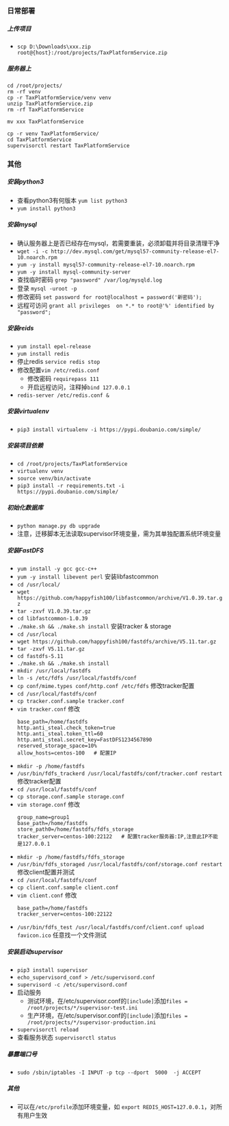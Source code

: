 ### 日常部署
##### 上传项目
- `scp D:\Downloads\xxx.zip root@{host}:/root/projects/TaxPlatformService.zip`
##### 服务器上 
```
cd /root/projects/
rm -rf venv
cp -r TaxPlatformService/venv venv
unzip TaxPlatformService.zip
rm -rf TaxPlatformService
```
`mv xxx TaxPlatformService`
```
cp -r venv TaxPlatformService/
cd TaxPlatformService
supervisorctl restart TaxPlatformService
```

### 其他
##### 安装python3
- 查看python3有何版本 `yum list python3`
- `yum install python3`

##### 安装mysql
- 确认服务器上是否已经存在mysql，若需要重装，必须卸载并将目录清理干净
- `wget -i -c http://dev.mysql.com/get/mysql57-community-release-el7-10.noarch.rpm`
- `yum -y install mysql57-community-release-el7-10.noarch.rpm`
- `yum -y install mysql-community-server`
- 查找临时密码 `grep "password" /var/log/mysqld.log`
- 登录 `mysql -uroot -p`
- 修改密码 `set password for root@localhost = password('新密码'); `
- 远程可访问 `grant all privileges  on *.* to root@'%' identified by "password";`

##### 安装reids
- `yum install epel-release`
- `yum install redis`
- 停止redis `service redis stop`
- 修改配置`vim /etc/redis.conf`
  - 修改密码 `requirepass 111`
  - 开启远程访问，注释掉`bind 127.0.0.1`
- `redis-server /etc/redis.conf &`

##### 安装virtualenv
- `pip3 install virtualenv -i https://pypi.doubanio.com/simple/`

##### 安装项目依赖
- `cd /root/projects/TaxPlatformService`
- `virtualenv venv`
- `source venv/bin/activate`
- `pip3 install -r requirements.txt -i https://pypi.doubanio.com/simple/`

##### 初始化数据库
- `python manage.py db upgrade`
- 注意，迁移脚本无法读取supervisor环境变量，需为其单独配置系统环境变量

##### 安装FastDFS
- `yum install -y gcc gcc-c++`
- `yum -y install libevent perl`
安装libfastcommon
- `cd /usr/local/`
- `wget https://github.com/happyfish100/libfastcommon/archive/V1.0.39.tar.gz`
- `tar -zxvf V1.0.39.tar.gz`
- `cd libfastcommon-1.0.39`
- `./make.sh && ./make.sh install`
安装tracker & storage
- `cd /usr/local`
- `wget https://github.com/happyfish100/fastdfs/archive/V5.11.tar.gz`
- `tar -zxvf V5.11.tar.gz`
- `cd fastdfs-5.11`
- `./make.sh && ./make.sh install`
- `mkdir /usr/local/fastdfs`
- `ln -s /etc/fdfs /usr/local/fastdfs/conf`
- `cp conf/mime.types conf/http.conf /etc/fdfs`
修改tracker配置
- `cd /usr/local/fastdfs/conf`
- `cp tracker.conf.sample tracker.conf`
- `vim tracker.conf` 修改
  ```
  base_path=/home/fastdfs
  http.anti_steal.check_token=true
  http.anti_steal.token_ttl=60
  http.anti_steal.secret_key=FastDFS1234567890
  reserved_storage_space=10%
  allow_hosts=centos-100   # 配置IP
  ```
- `mkdir -p /home/fastdfs`
- `/usr/bin/fdfs_trackerd /usr/local/fastdfs/conf/tracker.conf restart`
修改tracker配置
- `cd /usr/local/fastdfs/conf`
- `cp storage.conf.sample storage.conf`
- `vim storage.conf` 修改
  ```
  group_name=group1
  base_path=/home/fastdfs
  store_path0=/home/fastdfs/fdfs_storage
  tracker_server=centos-100:22122   # 配置tracker服务器:IP,注意此IP不能是127.0.0.1
  ```
- `mkdir -p /home/fastdfs/fdfs_storage`
- `/usr/bin/fdfs_storaged /usr/local/fastdfs/conf/storage.conf restart`
修改client配置并测试
- `cd /usr/local/fastdfs/conf`
- `cp client.conf.sample client.conf`
- `vim client.conf` 修改
  ```
  base_path=/home/fastdfs
  tracker_server=centos-100:22122
  ```
- `/usr/bin/fdfs_test /usr/local/fastdfs/conf/client.conf upload favicon.ico` 任意找一个文件测试

##### 安装启动supervisor
- `pip3 install supervisor`
- `echo_supervisord_conf > /etc/supervisord.conf`
- `supervisord -c /etc/supervisord.conf`
- 启动服务
  - 测试环境，在/etc/supervisor.conf的`[include]`添加`files = /root/projects/*/supervisor-test.ini`
  - 生产环境，在/etc/supervisor.conf的`[include]`添加`files = /root/projects/*/supervisor-production.ini`
- `supervisorctl reload`
- 查看服务状态 `supervisorctl status` 

##### 暴露端口号
- `sudo /sbin/iptables -I INPUT -p tcp --dport  5000  -j ACCEPT`

##### 其他
- 可以在`/etc/profile`添加环境变量，如 `export REDIS_HOST=127.0.0.1`，对所有用户生效